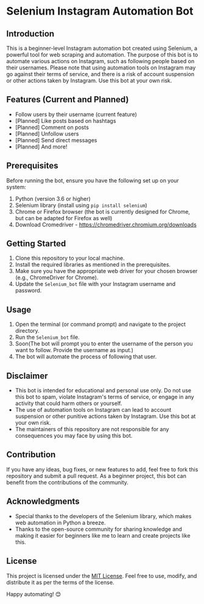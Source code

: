 # Selenium Instagram Automation Bot

## Introduction
This is a beginner-level Instagram automation bot created using Selenium, a powerful tool for web scraping and automation. The purpose of this bot is to automate various actions on Instagram, such as following people based on their usernames. Please note that using automation tools on Instagram may go against their terms of service, and there is a risk of account suspension or other actions taken by Instagram. Use this bot at your own risk.

## Features (Current and Planned)
- Follow users by their username (current feature)
- [Planned] Like posts based on hashtags
- [Planned] Comment on posts
- [Planned] Unfollow users
- [Planned] Send direct messages
- [Planned] And more!

## Prerequisites
Before running the bot, ensure you have the following set up on your system:
1. Python (version 3.6 or higher)
2. Selenium library (install using `pip install selenium`)
3. Chrome or Firefox browser (the bot is currently designed for Chrome, but can be adapted for Firefox as well)
4. Download Cromedriver - https://chromedriver.chromium.org/downloads

## Getting Started
1. Clone this repository to your local machine.
2. Install the required libraries as mentioned in the prerequisites.
3. Make sure you have the appropriate web driver for your chosen browser (e.g., ChromeDriver for Chrome).
4. Update the `Selenium_bot` file with your Instagram username and password.

## Usage
1. Open the terminal (or command prompt) and navigate to the project directory.
2. Run the `Selenium_bot` file.
3. Soon(The bot will prompt you to enter the username of the person you want to follow. Provide the username as input.)
4. The bot will automate the process of following that user.

## Disclaimer
- This bot is intended for educational and personal use only. Do not use this bot to spam, violate Instagram's terms of service, or engage in any activity that could harm others or yourself.
- The use of automation tools on Instagram can lead to account suspension or other punitive actions taken by Instagram. Use this bot at your own risk.
- The maintainers of this repository are not responsible for any consequences you may face by using this bot.

## Contribution
If you have any ideas, bug fixes, or new features to add, feel free to fork this repository and submit a pull request. As a beginner project, this bot can benefit from the contributions of the community.

## Acknowledgments
- Special thanks to the developers of the Selenium library, which makes web automation in Python a breeze.
- Thanks to the open-source community for sharing knowledge and making it easier for beginners like me to learn and create projects like this.

## License
This project is licensed under the [MIT License](LICENSE). Feel free to use, modify, and distribute it as per the terms of the license.

Happy automating! 😊
